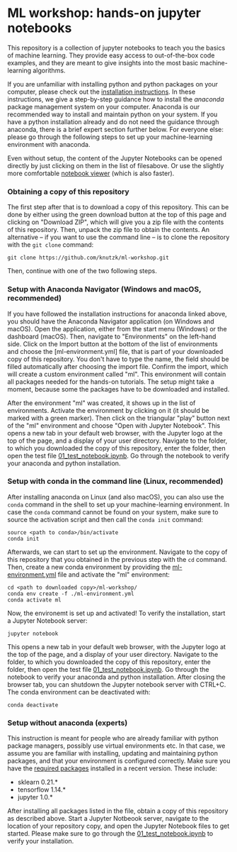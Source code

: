 # ML workshop: hands-on jupyter notebooks

This repository is a collection of jupyter notebooks to teach you the basics of machine learning. They provide easy access to out-of-the-box code examples, and they are meant to give insights into the most basic machine-learning algorithms.

If you are unfamiliar with installing python and python packages on your computer, please check out the [installation instructions](INSTALLATION.md). In these instructions, we give a step-by-step guidance how to install the _anaconda_ package management system on your computer. Anaconda is our recommended way to install and maintain python on your system. If you have a python installation already and do not need the guidance through anaconda, there is a brief expert section further below. For everyone else: please go through the following steps to set up your machine-learning environment with anaconda.

Even without setup, the content of the Jupyter Notebooks can be opened directly by just clicking on them in the list of filesabove. Or use the slightly more comfortable [notebook viewer](https://nbviewer.jupyter.org/github/knutzk/ml-workshop/) (which is also faster).


### Obtaining a copy of this repository

The first step after that is to download a copy of this repository. This can be done by either using the green download button at the top of this page and clicking on "Download ZIP", which will give you a zip file with the contents of this repository. Then, unpack the zip file to obtain the contents. An alternative – if you want to use the command line – is to clone the repository with the `git clone` command:
```
git clone https://github.com/knutzk/ml-workshop.git
```
Then, continue with one of the two following steps.

### Setup with Anaconda Navigator (Windows and macOS, recommended)

If you have followed the installation instructions for anaconda linked above, you should have the Anaconda Navigator application (on Windows and macOS). Open the application, either from the start menu (Windows) or the dashboard (macOS). Then, navigate to "Environments" on the left-hand side. Click on the Import button at the bottom of the list of environments and choose the [ml-environment.yml] file, that is part of your downloaded copy of this repository. You don't have to type the name, the field should be filled automatically after choosing the import file. Confirm the import, which will create a custom environment called "ml". This environment will contain all packages needed for the hands-on tutorials. The setup might take a moment, because some the packages have to be downloaded and installed.

After the environment "ml" was created, it shows up in the list of environments. Activate the environment by clicking on it (it should be marked with a green marker). Then click on the triangular "play" button next of the "ml" environment and choose "Open with Jupyter Notebook". This opens a new tab in your default web browser, with the Jupyter logo at the top of the page, and a display of your user directory. Navigate to the folder, to which you downloaded the copy of this repository, enter the folder, then open the test file [01_test_notebook.ipynb](01_test_notebook.ipynb). Go through the notebook to verify your anaconda and python installation.

### Setup with conda in the command line (Linux, recommended)

After installing anaconda on Linux (and also macOS), you can also use the `conda` command in the shell to set up your machine-learning environment. In case the `conda` command cannot be found on your system, make sure to source the activation script and then call the `conda init` command:
```
source <path to conda>/bin/activate
conda init
```
Afterwards, we can start to set up the environment. Navigate to the copy of this repository that you obtained in the previous step with the `cd` command. Then, create a new conda environment by providing the [ml-environment.yml](ml-environment.yml) file and activate the "ml" environment:
```
cd <path to downloaded copy>/ml-workshop/
conda env create -f ./ml-environment.yml
conda activate ml
```
Now, the environemt is set up and activated! To verify the installation, start a Jupyter Notebook server:
```
jupyter notebook
```
This opens a new tab in your default web browser, with the Jupyter logo at the top of the page, and a display of your user directory. Navigate to the folder, to which you downloaded the copy of this repository, enter the folder, then open the test file [01_test_notebook.ipynb](01_test_notebook.ipynb). Go through the notebook to verify your anaconda and python installation. After closing the browser tab, you can shutdown the Jupyter notebook server with CTRL+C. The conda environment can be deactivated with:
```
conda deactivate
```


### Setup without anaconda (experts)

This instruction is meant for people who are already familiar with python package managers, possibly use virtual environments etc. In that case, we assume you are familiar with installing, updating and maintaining python packages, and that your environment is configured correctly. Make sure you have the [required packages](ml-environment.yml) installed in a recent version. These include:
* sklearn 0.21.*
* tensorflow 1.14.*
* jupyter 1.0.*

After installing all packages listed in the file, obtain a copy of this repository as described above. Start a Jupyter Notbeook server, navigate to the location of your repository copy, and open the Jupyter Notebook files to get started. Please make sure to go through the [01_test_notebook.ipynb](01_test_notebook.ipynb) to verify your installation.
